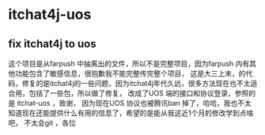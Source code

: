 # itchat4j-uos
## fix itchat4j to uos
这个项目是从farpush 中抽离出的文件，所以不是完整项目，因为farpush 内有其他功能包含了敏感信息，很抱歉我不能完整传完整个项目，
这是大三上末，的代码，修复的是itchat4j的一些问题，因为itchat4j年代久远，很多方法现在也不太适合用，包括了一些包，所以做了修复，
改成了UOS 端的接口和协议登录，参照的是 itchat-uos ，致谢，
因为现在UOS 协议也被腾讯ban 掉了，哈哈，我也不太知道现在还能提供什么有用的信息了，希望的是能从我这近1个月的修改学到点啥吧，
不太会git ，各位
